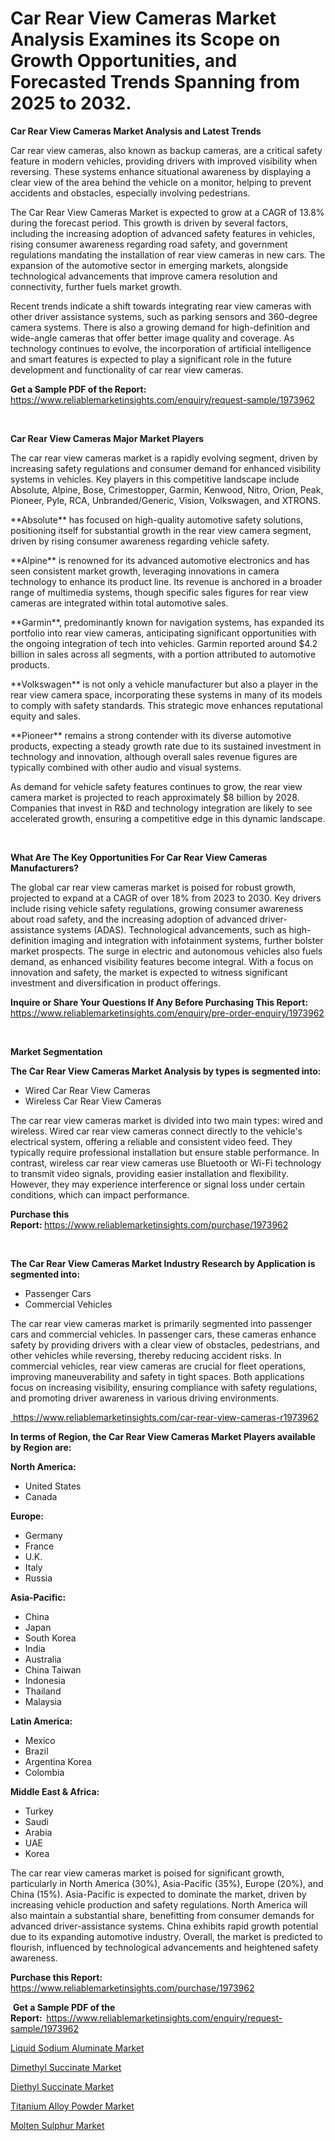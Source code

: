 <p><h1>Car Rear View Cameras Market Analysis Examines its Scope on Growth Opportunities, and Forecasted Trends Spanning from 2025 to 2032.</h1></p><p><strong>Car Rear View Cameras Market Analysis and Latest Trends</strong></p>
<p><p>Car rear view cameras, also known as backup cameras, are a critical safety feature in modern vehicles, providing drivers with improved visibility when reversing. These systems enhance situational awareness by displaying a clear view of the area behind the vehicle on a monitor, helping to prevent accidents and obstacles, especially involving pedestrians.</p><p>The Car Rear View Cameras Market is expected to grow at a CAGR of 13.8% during the forecast period. This growth is driven by several factors, including the increasing adoption of advanced safety features in vehicles, rising consumer awareness regarding road safety, and government regulations mandating the installation of rear view cameras in new cars. The expansion of the automotive sector in emerging markets, alongside technological advancements that improve camera resolution and connectivity, further fuels market growth.</p><p>Recent trends indicate a shift towards integrating rear view cameras with other driver assistance systems, such as parking sensors and 360-degree camera systems. There is also a growing demand for high-definition and wide-angle cameras that offer better image quality and coverage. As technology continues to evolve, the incorporation of artificial intelligence and smart features is expected to play a significant role in the future development and functionality of car rear view cameras.</p></p>
<p><strong>Get a Sample PDF of the Report:&nbsp;</strong> <a href="https://www.reliablemarketinsights.com/enquiry/request-sample/1973962?utm_campaign=2010&utm_medium=2&utm_source=Github&utm_content=ia&utm_term=30012025&utm_id=car-rear-view-cameras">https://www.reliablemarketinsights.com/enquiry/request-sample/1973962</a></p>
<p>&nbsp;</p>
<p><strong>Car Rear View Cameras Major Market Players</strong></p>
<p><p>The car rear view cameras market is a rapidly evolving segment, driven by increasing safety regulations and consumer demand for enhanced visibility systems in vehicles. Key players in this competitive landscape include Absolute, Alpine, Bose, Crimestopper, Garmin, Kenwood, Nitro, Orion, Peak, Pioneer, Pyle, RCA, Unbranded/Generic, Vision, Volkswagen, and XTRONS.</p><p>**Absolute** has focused on high-quality automotive safety solutions, positioning itself for substantial growth in the rear view camera segment, driven by rising consumer awareness regarding vehicle safety. </p><p>**Alpine** is renowned for its advanced automotive electronics and has seen consistent market growth, leveraging innovations in camera technology to enhance its product line. Its revenue is anchored in a broader range of multimedia systems, though specific sales figures for rear view cameras are integrated within total automotive sales.</p><p>**Garmin**, predominantly known for navigation systems, has expanded its portfolio into rear view cameras, anticipating significant opportunities with the ongoing integration of tech into vehicles. Garmin reported around $4.2 billion in sales across all segments, with a portion attributed to automotive products.</p><p>**Volkswagen** is not only a vehicle manufacturer but also a player in the rear view camera space, incorporating these systems in many of its models to comply with safety standards. This strategic move enhances reputational equity and sales.</p><p>**Pioneer** remains a strong contender with its diverse automotive products, expecting a steady growth rate due to its sustained investment in technology and innovation, although overall sales revenue figures are typically combined with other audio and visual systems.</p><p>As demand for vehicle safety features continues to grow, the rear view camera market is projected to reach approximately $8 billion by 2028. Companies that invest in R&D and technology integration are likely to see accelerated growth, ensuring a competitive edge in this dynamic landscape.</p></p>
<p>&nbsp;</p>
<p><strong>What Are The Key Opportunities For Car Rear View Cameras Manufacturers?</strong></p>
<p><p>The global car rear view cameras market is poised for robust growth, projected to expand at a CAGR of over 18% from 2023 to 2030. Key drivers include rising vehicle safety regulations, growing consumer awareness about road safety, and the increasing adoption of advanced driver-assistance systems (ADAS). Technological advancements, such as high-definition imaging and integration with infotainment systems, further bolster market prospects. The surge in electric and autonomous vehicles also fuels demand, as enhanced visibility features become integral. With a focus on innovation and safety, the market is expected to witness significant investment and diversification in product offerings.</p></p>
<p><strong>Inquire or Share Your Questions If Any Before Purchasing This Report:</strong> <a href="https://www.reliablemarketinsights.com/enquiry/pre-order-enquiry/1973962?utm_campaign=2010&utm_medium=2&utm_source=Github&utm_content=ia&utm_term=30012025&utm_id=car-rear-view-cameras">https://www.reliablemarketinsights.com/enquiry/pre-order-enquiry/1973962</a></p>
<p>&nbsp;</p>
<p><strong>Market Segmentation</strong></p>
<p><strong>The Car Rear View Cameras Market Analysis by types is segmented into:</strong></p>
<p><ul><li>Wired Car Rear View Cameras</li><li>Wireless Car Rear View Cameras</li></ul></p>
<p><p>The car rear view cameras market is divided into two main types: wired and wireless. Wired car rear view cameras connect directly to the vehicle's electrical system, offering a reliable and consistent video feed. They typically require professional installation but ensure stable performance. In contrast, wireless car rear view cameras use Bluetooth or Wi-Fi technology to transmit video signals, providing easier installation and flexibility. However, they may experience interference or signal loss under certain conditions, which can impact performance.</p></p>
<p><strong>Purchase this Report:&nbsp;</strong><a href="https://www.reliablemarketinsights.com/purchase/1973962?utm_campaign=2010&utm_medium=2&utm_source=Github&utm_content=ia&utm_term=30012025&utm_id=car-rear-view-cameras">https://www.reliablemarketinsights.com/purchase/1973962</a></p>
<p>&nbsp;</p>
<p><strong>The Car Rear View Cameras Market Industry Research by Application is segmented into:</strong></p>
<p><ul><li>Passenger Cars</li><li>Commercial Vehicles</li></ul></p>
<p><p>The car rear view cameras market is primarily segmented into passenger cars and commercial vehicles. In passenger cars, these cameras enhance safety by providing drivers with a clear view of obstacles, pedestrians, and other vehicles while reversing, thereby reducing accident risks. In commercial vehicles, rear view cameras are crucial for fleet operations, improving maneuverability and safety in tight spaces. Both applications focus on increasing visibility, ensuring compliance with safety regulations, and promoting driver awareness in various driving environments.</p></p>
<p><a href="https://www.reliablemarketinsights.com/car-rear-view-cameras-r1973962?utm_campaign=2010&utm_medium=2&utm_source=Github&utm_content=ia&utm_term=30012025&utm_id=car-rear-view-cameras">&nbsp;https://www.reliablemarketinsights.com/car-rear-view-cameras-r1973962</a></p>
<p><strong>In terms of Region, the Car Rear View Cameras Market Players available by Region are:</strong></p>
<p>
    <p> <strong> North America: </strong>
        <ul>
            <li>United States</li>
            <li>Canada</li>
        </ul>
        </p> 
    <p> <strong> Europe: </strong>
        <ul>
            <li>Germany</li>
            <li>France</li>
            <li>U.K.</li>
            <li>Italy</li>
            <li>Russia</li>
        </ul>
        </p> 
    <p> <strong> Asia-Pacific: </strong>
        <ul>
            <li>China</li>
            <li>Japan</li>
            <li>South Korea</li>
            <li>India</li>
            <li>Australia</li>
            <li>China Taiwan</li>
            <li>Indonesia</li>
            <li>Thailand</li>
            <li>Malaysia</li>
        </ul>
        </p> 
    <p> <strong> Latin America: </strong>
        <ul>
            <li>Mexico</li>
            <li>Brazil</li>
            <li>Argentina Korea</li>
            <li>Colombia</li>
        </ul>
        </p> 
    <p> <strong> Middle East & Africa: </strong>
        <ul>
            <li>Turkey</li>
            <li>Saudi</li>
            <li>Arabia</li>
            <li>UAE</li>
            <li>Korea</li>
        </ul>
    </p>
    </p>
<p><p>The car rear view cameras market is poised for significant growth, particularly in North America (30%), Asia-Pacific (35%), Europe (20%), and China (15%). Asia-Pacific is expected to dominate the market, driven by increasing vehicle production and safety regulations. North America will also maintain a substantial share, benefitting from consumer demands for advanced driver-assistance systems. China exhibits rapid growth potential due to its expanding automotive industry. Overall, the market is predicted to flourish, influenced by technological advancements and heightened safety awareness.</p></p>
<p><strong>Purchase this Report: </strong><a href="https://www.reliablemarketinsights.com/purchase/1973962?utm_campaign=2010&utm_medium=2&utm_source=Github&utm_content=ia&utm_term=30012025&utm_id=car-rear-view-cameras">https://www.reliablemarketinsights.com/purchase/1973962</a></p>
<p>&nbsp;<strong>Get a Sample PDF of the Report:&nbsp;&nbsp;</strong><a href="https://www.reliablemarketinsights.com/enquiry/request-sample/1973962?utm_campaign=2010&utm_medium=2&utm_source=Github&utm_content=ia&utm_term=30012025&utm_id=car-rear-view-cameras">https://www.reliablemarketinsights.com/enquiry/request-sample/1973962</a></p>
<p><strong></strong></p>
<p><p><a href="https://github.com/elvutedipela/Market-Research-Report-List-1/blob/main/liquid-sodium-aluminate-market.md?utm_campaign=2010&utm_medium=2&utm_source=Github&utm_content=ia&utm_term=30012025&utm_id=car-rear-view-cameras">Liquid Sodium Aluminate Market</a></p><p><a href="https://github.com/ritooesiaba/Market-Research-Report-List-1/blob/main/dimethyl-succinate-market.md?utm_campaign=2010&utm_medium=2&utm_source=Github&utm_content=ia&utm_term=30012025&utm_id=car-rear-view-cameras">Dimethyl Succinate Market</a></p><p><a href="https://github.com/sponsumelo/Market-Research-Report-List-1/blob/main/diethyl-succinate-market.md?utm_campaign=2010&utm_medium=2&utm_source=Github&utm_content=ia&utm_term=30012025&utm_id=car-rear-view-cameras">Diethyl Succinate Market</a></p><p><a href="https://github.com/nkbaroga/Market-Research-Report-List-1/blob/main/titanium-alloy-powder-market.md?utm_campaign=2010&utm_medium=2&utm_source=Github&utm_content=ia&utm_term=30012025&utm_id=car-rear-view-cameras">Titanium Alloy Powder Market</a></p><p><a href="https://github.com/hedbomkrahe/Market-Research-Report-List-1/blob/main/molten-sulphur-market.md?utm_campaign=2010&utm_medium=2&utm_source=Github&utm_content=ia&utm_term=30012025&utm_id=car-rear-view-cameras">Molten Sulphur Market</a></p></p>